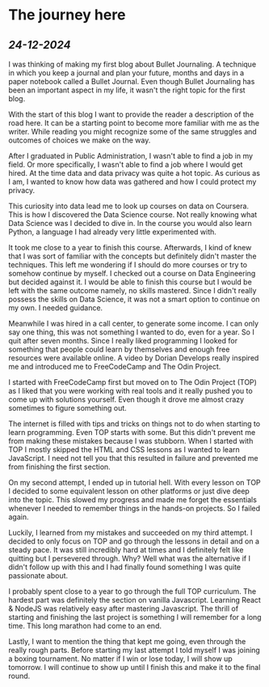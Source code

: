 # The journey here

## *24-12-2024*

I was thinking of making my first blog about Bullet Journaling. A technique
in which you keep a journal and plan your future, months and days in a paper
notebook called a Bullet Journal. Even though Bullet Journaling has been an
important aspect in my life, it wasn't the right topic for the first blog.

With the start of this blog I want to provide the reader a description of
the road here. It can be a starting point to become more familiar with me
as the writer. While reading you might recognize some of the same struggles
and outcomes of choices we make on the way.

After I graduated in Public Administration, I wasn't able to find a job in
my field. Or more specifically, I wasn't able to find a job where I would get
hired. At the time data and data privacy was quite a hot topic. As curious as
I am, I wanted to know how data was gathered and how I could protect my privacy.

This curiosity into data lead me to look up courses on data on Coursera. This is
how I discovered the Data Science course. Not really knowing what Data Science was I decided to dive in. In the course you would also learn Python, a language I had already very little experimented with.

It took me close to a year to finish this course. Afterwards, I kind of knew that I was sort of familiar with the concepts but definitely didn't master the techniques. This left me wondering if I should do more courses or try to somehow continue by myself. I checked out a course on Data Engineering but decided against it. I would be able to finish this course but I would be left with the same outcome namely, no skills mastered. Since I didn't really possess the skills on Data Science, it was not a smart option to continue on my own. I needed guidance.

Meanwhile I was hired in a call center, to generate some income. I can only say one thing, this was not something I wanted to do, even for a year. So I quit after seven months. Since I really liked programming I looked for something that people could learn by themselves and enough free resources were available online. A video by Dorian Develops really inspired me and introduced me to FreeCodeCamp and The Odin Project.

I started with FreeCodeCamp first but moved on to The Odin Project (TOP) as I liked that you were working with real tools and it really pushed you to come up with solutions yourself. Even though it drove me almost crazy sometimes to figure something out.

The internet is filled with tips and tricks on things not to do when starting to learn programming. Even TOP starts with some. But this didn't prevent me from making these mistakes because I was stubborn. When I started with TOP I mostly skipped the HTML and CSS lessons as I wanted to learn JavaScript. I need not tell you that this resulted in failure and prevented me from finishing the first section.

On my second attempt, I ended up in tutorial hell. With every lesson on TOP I decided to some equivalent lesson on other platforms or just dive deep into the topic. This slowed my progress and made me forget the essentials whenever I needed to remember things in the hands-on projects. So I failed again.

Luckily, I learned from my mistakes and succeeded on my third attempt. I decided to only focus on TOP and go through the lessons in detail and on a steady pace. It was still incredibly hard at times and I definitely felt like quitting but I persevered through. Why? Well what was the alternative if I didn't follow up with this and I had finally found something I was quite passionate about.

I probably spent close to a year to go through the full TOP curriculum. The hardest part was definitely the section on vanilla Javascript. Learning React & NodeJS was relatively easy after mastering Javascript. The thrill of starting and finishing the last project is something I will remember for a long time. This long marathon had come to an end.

Lastly, I want to mention the thing that kept me going, even through the really rough parts. Before starting my last attempt I told myself I was joining a boxing tournament. No matter if I win or lose today, I will show up tomorrow. I will continue to show up until I finish this and make it to the final round.
